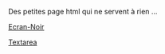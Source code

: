 Des petites page html qui ne servent à rien ...

[Ecran-Noir](https://0xybo.github.io/html/Ecran%20noir.html)

[Textarea](https://0xybo.github.io/html/page%20vierge.html)
